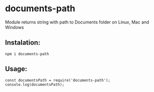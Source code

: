 # documents-path

Module returns string with path to Documents folder on Linux, Mac and Windows

## Instalation:

```
npm i documents-path
```
## Usage:
```
const documentsPath = require('documents-path');
console.log(documentsPath);
```
